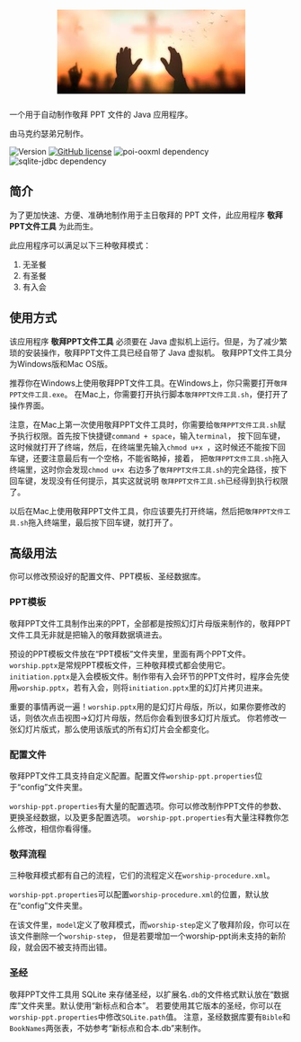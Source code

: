 <h1 style="text-align: center"><img src="logo.jpg" alt="主日敬拜"/></h1>

一个用于自动制作敬拜 PPT 文件的 Java 应用程序。

由马克约瑟弟兄制作。

![Version](https://img.shields.io/badge/version-1.3.0-blue)
[![GitHub license](https://img.shields.io/github/license/ClayGminx/worship-ppt)](https://github.com/ClayGminx/worship-ppt/blob/master/LICENSE)
![poi-ooxml dependency](https://img.shields.io/badge/poi--ooxml-v5.2.2-9cf)
![sqlite-jdbc dependency](https://img.shields.io/badge/sqlite--jdbc-3.39.2.0-9cf)

## 简介

为了更加快速、方便、准确地制作用于主日敬拜的 PPT 文件，此应用程序 __敬拜PPT文件工具__ 为此而生。

此应用程序可以满足以下三种敬拜模式：

1. 无圣餐
2. 有圣餐
3. 有入会

## 使用方式

该应用程序 __敬拜PPT文件工具__ 必须要在 Java 虚拟机上运行。但是，为了减少繁琐的安装操作，敬拜PPT文件工具已经自带了 Java 虚拟机。
敬拜PPT文件工具分为Windows版和Mac OS版。

推荐你在Windows上使用敬拜PPT文件工具。在Windows上，你只需要打开`敬拜PPT文件工具.exe`。
在Mac上，你需要打开执行脚本`敬拜PPT文件工具.sh`，便打开了操作界面。

注意，在Mac上第一次使用敬拜PPT文件工具时，你需要给`敬拜PPT文件工具.sh`赋予执行权限。首先按下快捷键`command + space`，输入`terminal`，
按下回车键，这时候就打开了终端，然后，在终端里先输入`chmod u+x `，这时候还不能按下回车键，还要注意最后有一个空格，不能省略掉，接着，
把`敬拜PPT文件工具.sh`拖入终端里，这时你会发现`chmod u+x `右边多了`敬拜PPT文件工具.sh`的完全路径，按下回车键，发现没有任何提示，其实这就说明
`敬拜PPT文件工具.sh`已经得到执行权限了。

以后在Mac上使用敬拜PPT文件工具，你应该要先打开终端，然后把`敬拜PPT文件工具.sh`拖入终端里，最后按下回车键，就打开了。

## 高级用法

你可以修改预设好的配置文件、PPT模板、圣经数据库。

### PPT模板

敬拜PPT文件工具制作出来的PPT，全部都是按照幻灯片母版来制作的，敬拜PPT文件工具无非就是把输入的敬拜数据填进去。

预设的PPT模板文件放在“PPT模板”文件夹里，里面有两个PPT文件。`worship.pptx`是常规PPT模板文件，三种敬拜模式都会使用它。
`initiation.pptx`是入会模板文件。制作带有入会环节的PPT文件时，程序会先使用`worship.pptx`，若有入会，则将`initiation.pptx`里的幻灯片拷贝进来。

重要的事情再说一遍！`worship.pptx`用的是幻灯片母版，所以，如果你要修改的话，则依次点击视图->幻灯片母版，然后你会看到很多幻灯片版式。
你若修改一张幻灯片版式，那么使用该版式的所有幻灯片会全都变化。

### 配置文件

敬拜PPT文件工具支持自定义配置。配置文件`worship-ppt.properties`位于“config”文件夹里。

`worship-ppt.properties`有大量的配置选项。你可以修改制作PPT文件的参数、更换圣经数据，以及更多配置选项。
`worship-ppt.properties`有大量注释教你怎么修改，相信你看得懂。

### 敬拜流程

三种敬拜模式都有自己的流程，它们的流程定义在`worship-procedure.xml`。

`worship-ppt.properties`可以配置`worship-procedure.xml`的位置，默认放在“config”文件夹里。

在该文件里，`model`定义了敬拜模式，而`worship-step`定义了敬拜阶段，你可以在该文件删除一个`worship-step`，
但是若要增加一个worship-ppt尚未支持的新阶段，就会因不被支持而出错。

### 圣经

敬拜PPT文件工具用 SQLite 来存储圣经，以扩展名`.db`的文件格式默认放在“数据库”文件夹里。默认使用“新标点和合本”。
若要使用其它版本的圣经，你可以在`worship-ppt.properties`中修改`SQLite.path`值。
注意，圣经数据库要有`Bible`和`BookNames`两张表，不妨参考“新标点和合本.db”来制作。